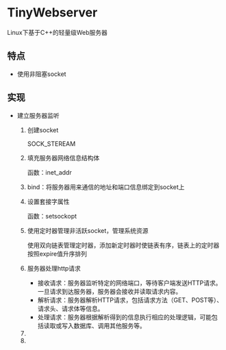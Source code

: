 # TinyWebserver

Linux下基于C++的轻量级Web服务器

## 特点

- 使用非阻塞socket

## 实现

- 建立服务器监听

  1. 创建socket

     SOCK_STEREAM

  2. 填充服务器网络信息结构体

     函数：inet_addr

  3. bind：将服务器用来通信的地址和端口信息绑定到socket上

  4. 设置套接字属性

     函数：setsockopt

  5. 使用定时器管理非活跃socket，管理系统资源

     使用双向链表管理定时器，添加新定时器时使链表有序，链表上的定时器按照expire值升序排列
     
  5. 服务器处理http请求
  
     - 接收请求：服务器监听特定的网络端口，等待客户端发送HTTP请求。一旦请求到达服务器，服务器会接收并读取请求内容。
     - 解析请求：服务器解析HTTP请求，包括请求方法（GET、POST等）、请求头、请求体等信息。
     - 处理请求：服务器根据解析得到的信息执行相应的处理逻辑，可能包括读取或写入数据库、调用其他服务等。
     
  5. 
  
  5. 
  
      